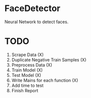 # FaceDetector
Neural Network to detect faces.

# TODO
1. Scrape Data (X)
2. Duplicate Negative Train Samples (X)
3. Preprocess Data (X)
4. Train Model (X)
5. Test Model (X)
6. Write Mains for each function (X)
7. Add time to test
8. Finish Report